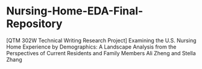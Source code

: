 # Nursing-Home-EDA-Final-Repository
[QTM 302W Technical Writing Research Project]
Examining the U.S. Nursing Home Experience by Demographics: A Landscape Analysis from the Perspectives of Current Residents and Family Members 
Ali Zheng and Stella Zhang
